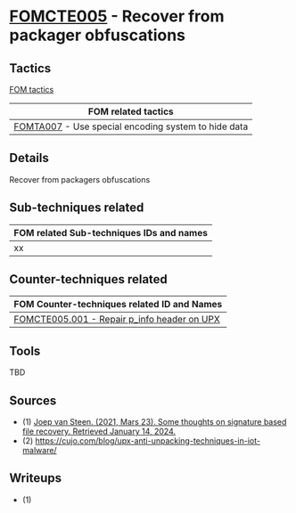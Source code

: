 # [FOMCTE005](https://github.com/blue101010/FOM/blob/main/countertechniques/FOMCTE005.md) - Recover from packager obfuscations


## Tactics

[FOM tactics](https://github.com/blue101010/FOM/blob/main/tactics/tactics.md)

| FOM related tactics  |
| --------------------------------------- |
| [FOMTA007](https://github.com/blue101010/FOM/blob/main/tactics/FOMTA007.md) - Use special encoding system to hide data |

## Details

Recover from packagers obfuscations

## Sub-techniques related

| FOM related  Sub-techniques IDs and names|
| ------------------------------------------ |
|  xx                                      |

## Counter-techniques related


| FOM Counter-techniques related ID and Names  |
| ------------------------------------------------------------ |
| [FOMCTE005.001 - Repair p_info header on UPX](https://github.com/blue101010/FOM/blob/main/countertechniques/FOMCTE005.001.md) |


## Tools

TBD

## Sources

- (1) [Joep van Steen. (2021, Mars 23). Some thoughts on signature based file recovery. Retrieved January 14, 2024.](https://www.disktuna.com/some-thoughts-on-signature-based-file-recovery/)
- (2) <https://cujo.com/blog/upx-anti-unpacking-techniques-in-iot-malware/>

## Writeups

- (1) 
